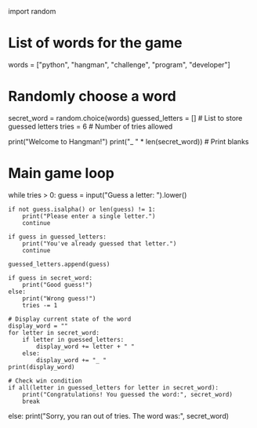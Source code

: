 import random

# List of words for the game
words = ["python", "hangman", "challenge", "program", "developer"]

# Randomly choose a word
secret_word = random.choice(words)
guessed_letters = []  # List to store guessed letters
tries = 6  # Number of tries allowed

print("Welcome to Hangman!")
print("_ " * len(secret_word))  # Print blanks

# Main game loop
while tries > 0:
    guess = input("Guess a letter: ").lower()

    if not guess.isalpha() or len(guess) != 1:
        print("Please enter a single letter.")
        continue

    if guess in guessed_letters:
        print("You've already guessed that letter.")
        continue

    guessed_letters.append(guess)

    if guess in secret_word:
        print("Good guess!")
    else:
        print("Wrong guess!")
        tries -= 1

    # Display current state of the word
    display_word = ""
    for letter in secret_word:
        if letter in guessed_letters:
            display_word += letter + " "
        else:
            display_word += "_ "
    print(display_word)

    # Check win condition
    if all(letter in guessed_letters for letter in secret_word):
        print("Congratulations! You guessed the word:", secret_word)
        break
else:
    print("Sorry, you ran out of tries. The word was:", secret_word)
